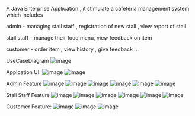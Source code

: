 A Java Enterprise Application , it stimulate a cafeteria management system which includes

admin -  managing stall staff , registration of new stall , view report of stall

stall staff - manage their food menu, view feedback on item

customer - order item , view history , give feedback ...

UseCaseDiagram
![image](https://github.com/user-attachments/assets/2973456d-d6a2-4b46-a591-aa6ccc72c771)

Applcation UI:
![image](https://github.com/user-attachments/assets/cf33295b-10fc-4a8d-8f71-927443319438)
![image](https://github.com/user-attachments/assets/4685c1ad-db9f-4687-8a10-78be80b36588)

Admin Feature
![image](https://github.com/user-attachments/assets/8a4b77ba-c8a1-42a1-bc22-2a8bcef2a93a)
![image](https://github.com/user-attachments/assets/a9be10f6-3a71-421c-acbb-b0636a3a40b0)
![image](https://github.com/user-attachments/assets/13c6a8b5-e6aa-4c9f-94d2-ebcc05247f15)
![image](https://github.com/user-attachments/assets/59697e4d-e279-4f98-b694-9b57e5958af8)
![image](https://github.com/user-attachments/assets/f1e1b034-c771-4f68-823e-4bb330c1cd7d)
![image](https://github.com/user-attachments/assets/53a09a92-b60b-4d8e-a3e5-ab1d1d51e640)

Stall Staff Feature
![image](https://github.com/user-attachments/assets/945ba256-d51e-41c3-941d-62915a15d551)
![image](https://github.com/user-attachments/assets/dc16f75c-a64c-4730-ac08-fd33ac194336)
![image](https://github.com/user-attachments/assets/301865ac-d3b1-4894-b8d5-e82b396ada85)
![image](https://github.com/user-attachments/assets/9a61e7e0-560f-44de-a5fd-97dbe2df5b82)
![image](https://github.com/user-attachments/assets/8f3c6184-37cb-4136-b7e6-9c109a0197b8)
![image](https://github.com/user-attachments/assets/eeb2fb83-3ba7-4219-9c16-0d68d9fe6325)

Customer Feature:
![image](https://github.com/user-attachments/assets/fe9579ec-6745-4cd9-b9ca-dc3cbb02df8e)
![image](https://github.com/user-attachments/assets/9d85a868-9e88-486e-9b10-c387ff650a75)
![image](https://github.com/user-attachments/assets/61870476-9ae8-43e6-a586-f07a5ecbcee4)
